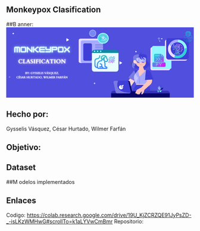 ## Monkeypox Clasification

##B anner:
![Banner Monkeypox Clasification](https://github.com/Churtado26/Monkeypox_Clasification/blob/main/Banner%20IA.png)

## Hecho por:
Gysselis Vásquez, César Hurtado, Wilmer Farfán

## Objetivo:

## Dataset

##M odelos implementados

## Enlaces
Codigo: https://colab.research.google.com/drive/19U_KjZCRZQE91JyPsZD-_-isLKzWMHwG#scrollTo=k1aLYVwCmBmr
Repositorio: 
